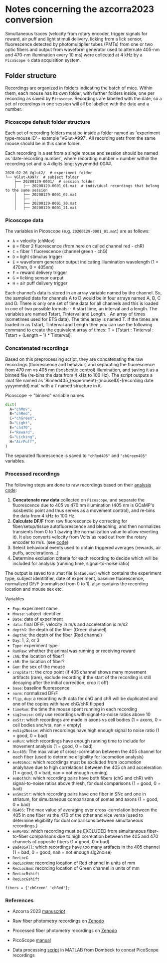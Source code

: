 # Notes concerning the azcorra2023 conversion

Simultaneous traces (velocity from rotary encoder, trigger signals for reward, air puff and light stimuli delivery,
licking from a lick sensor, fluorescence detected by photomultiplier tubes (PMTs) from one or two optic fibers and
output from waveform generator used to alternate 405-nm and 470-nm illumination every 10 ms) were collected at 4 kHz
by a `PicoScope 6` data acquisition system.

## Folder structure

Recordings are organized in folders indicating the batch of mice. Within them, each mouse has its own folder, with
further folders inside, one per recording as saved by `Picoscope`. Recordings are labelled with the date, so a set of
recordings in one session will all be labelled with the date and a number.

### Picoscope default folder structure

Each set of recording folders must be inside a folder named as 'experiment type-mouse ID' - example 'VGlut-A997'.
All recording sets from the same mouse should be in this same folder.

Each recording in a set from a single mouse and session should be named as 'date-recording number', where
recording number = number within the recording set and is 4 digits long: yyyymmdd-00##.

    2020-02-26 Vglut2/  # experiment folder
    └── VGlut-A997/  # subject folder
        ├── 20200129-0001/  # session folder
        │   ├── 20200129-0001_01.mat  # individual recordings that belong to the same session
        │   ├── 20200129-0001_02.mat
        │   ├── ...
        │   ├── 20200129-0001_20.mat
        │   ├── 20200129-0001_21.mat

### Picoscope data

The variables in Picoscope (e.g. `20200129-0001_01.mat`)  are as follows:

- `A` = velocity (chMov)
- `B` = fiber 2 fluorescence (from here on called channel red - chR)
- `C` = fiber 1 fluorescence (channel green - chG)
- `D` = light stimulus trigger
- `E` = waveforem generator output indicating illumination wavelength (1 = 470nm, 0 = 405nm)
- `F` = reward delivery trigger
- `G` = licking sensor ourput
- `H` = air puff delivery trigger

Each channel’s data is stored in an array variable named by the channel. So, the sampled data for channels A to D would
be in four arrays named A, B, C and D. There is only one set of time data for all channels and this is loaded in
one of two possible formats:
· A start time, an interval and a length. The variables are named Tstart, Tinterval and Length.
· An array of times (sometimes used for ETS data). The time array is named T.
If the times are loaded in as Tstart, Tinterval and Length then you can use the following command to create the equivalent array of times:
T = [Tstart : Tinterval : Tstart + (Length – 1) * Tinterval];

### Concatenated recordings

Based on this preprocessing script, they are concatenating the raw recordings (fluorescence and behavior) and
separating the fluorescence from 470 nm vs 405 nm (isosbestic control) illumination, and saving it as a binned file
(re-bins the data from 4 kHz to 100 Hz).
The script outputs a .mat file named as 'Binned405_(experiment)-(mouseID)-(recording date yyyymmdd).mat' with a `T`
named structure in it.

Picoscope -> "binned" variable names

```python
dict(
  A="chMov",
  B="chRed",
  C="chGreen",
  D="Light",
  E="ch470",
  F="Reward",
  G="Licking",
  H="AirPuff",
)
```
The separated fluorescence is saved to `"chRed405"` and `"chGreen405"` variables.

### Processed recordings

The following steps are done to raw recordings based on their [analysis code](https://github.com/DombeckLab/Azcorra2023/tree/main/Fiber%20photometry%20data%20analysis):

1. **Concatenate raw data** collected on `Picoscope`, and separate the fluorescence due to 405 vs 470 nm illumination (405 nm is GCaMP's isosbestic point and thus serves as a movement control), and re-bins the data from 4 kHz to 100 Hz.
2. **Calculate DF/F** from raw fluorescence by correcting for fiber/setup/tissue autofluorescence and bleaching, and then normalizes transients from 0 to 1 (saving the normalization value to allow reverting it). It also converts velocity from Volts as read out from the rotary encoder to m/s. (see [code](https://github.com/DombeckLab/Azcorra2023/blob/main/Fiber%20photometry%20data%20analysis/Data%20pre%20processing/data_processing.m))
3. Select behavioral events used to obtain triggered averages (rewards, air puffs, accelerations...)
4. Determine exclusion criteria for each recording to decide which will be included for analysis (running time, signal-to-noise ratio)

The output is saved to a .mat file (`data6.mat`) which contains the experiment type, subject identitifier, date of
experiment, baseline fluorescence, normalized DF/F (normalised from 0 to 1), also contains the recording location and
mouse sex etc.

Variables

- `Exp`: experiment name
- `Mouse`: subject identifier
- `Date`: date of experiment
- `data`: final DF/F, velocity in m/s and acceleration is m/s2
- `depthG`: the depth of the fiber (Green channel)
- `depthR`: the depth of the fiber (Red channel)
- `Day`: 1, 2, or 3
- `Type`: experiment type
- `RunRew`: whether the animal was running or receiving reward
- `chG`: the location of fiber?
- `chR`: the location of fiber?
- `Gen`: the sex of the mouse
- `cropStart`: the crop point (if 405 channel shows many movement artifacts (rare), exclude recording if the start of
   the recording is still decaying after the initial correction, crop it off)
- `base`: baseline fluorescence
- `norm`: normalized DF/F
- `flip`, `dup`:  a recording with data for chG and chR will be duplicated and one of the copies with have chG/chR flipped
- `timeRun`: the time the mouse spent running in each recording
- `sig2noise`: only use recordings with signal-to-noise ratios above 10
- `exStr`: which recordings are made in axons vs cell bodies (1 = axons, 0 = cell bodies snc/vta, nan = empty)
- `exSig2Noise`: which recordings have high enough signal to noise ratio (1 = good, 0 = bad)
- `exRun`: which recordings have enough running time to include for movement analysis (1 = good, 0 = bad)
- `Acc405`:  The max value of cross-correlation between the 405 channel for each fiber (used to determine eligibility for locomotion analysis)
- `ex405Acc`: which recordings must be excluded from locomotion analyhave due to high correlations between the 405 ch and acceleration  (1 = good, 0 = bad, nan = not enough running)
- `exBothCh`: which recording pairs have both fibers (chG and chR) with signal-to-noise ratios above thresh, for dual comparisons (1 = good, 0 = bad)
- `exSNcStr`: which recording pairs have one fiber in SNc and one in striatum, for simultaneous comparisons of somas and axons  (1 = good, 0 = bad)
- `RG405`:  The max value of averaging over cross-correlation between the 405 in one fiber vs the 470 of the other and vice versa (used to determine eligibility for dual omparisons between simultaneous recordings.)
- `exRG405`: which recording must be EXCLUDED from simultaneous fiber-to-fiber comparisons due to high correlation between the 405 and 470 channels of opposite fibers (1 = good, 0 = bad)
- `Bad405All`: which recordings have too many artifacts in the 405 channel (1 = bad, 0 = good, nan = not enough sig2noise)
- `RecLocG`
- `RecLocRmm`: recording location of Red channel in units of mm
- `RecLocGmm`: recording location of Green channel in units of mm
- `RecLocRshift`
- `RecLocGshift`

```
fibers = {'chGreen' 'chRed'};
```


### References
- Azcorra 2023 [manuscript](https://www.nature.com/articles/s41593-023-01401-9)

- Raw fiber photometry recordings on [Zenodo](https://zenodo.org/records/7871634)

- Processed fiber photometry recordings on [Zenodo](https://zenodo.org/records/7871982)

- PicoScope [manual](https://www.picotech.com/download/manuals/picoscope-6-users-guide.pdf)

- Data processing [script](https://github.com/DombeckLab/Azcorra2023/blob/main/Fiber%20photometry%20data%20analysis/Data%20pre%20processing/concatPhot405.m) in MATLAB from Dombeck to concat PicoScope recordings
